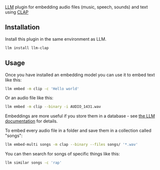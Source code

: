 [LLM](https://llm.datasette.io/) plugin for embedding audio files (music, speech, sounds) and text using [CLAP](https://huggingface.co/docs/transformers/main/en/model_doc/clap)

## Installation

Install this plugin in the same environment as LLM.
```bash
llm install llm-clap
```

## Usage

Once you have installed an embedding model you can use it to embed text like this:

```bash
llm embed -m clip -c 'Hello world'
```
Or an audio file like this:
```bash
llm embed -m clip --binary -i AUDIO_1431.wav
```

Embeddings are more useful if you store them in a database - see [the LLM documentation](https://llm.datasette.io/en/stable/embeddings/cli.html#storing-embeddings-in-sqlite) for details.

To embed every audio file in a folder and save them in a collection called "songs":

```bash
llm embed-multi songs -m clap --binary --files songs/ '*.wav'
```
You can then search for songs of specific things like this:
```bash
llm similar songs -c 'rap'
```
